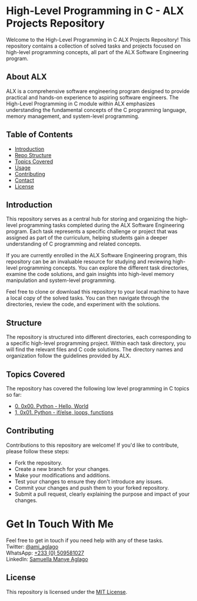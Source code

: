 # High-Level Programming in C - ALX Projects Repository
Welcome to the High-Level Programming in C ALX Projects Repository! This repository contains a collection of solved tasks and projects focused on high-level programming concepts, all part of the ALX Software Engineering program.  
  
## About ALX
ALX is a comprehensive software engineering program designed to provide practical and hands-on experience to aspiring software engineers. The High-Level Programming in C module within ALX emphasizes understanding the fundamental concepts of the C programming language, memory management, and system-level programming.

## Table of Contents
+ [Introduction](#introduction)
+ [Repo Structure](#structure)
+ [Topics Covered](#topics-covered)
+ [Usage](#usage)
+ [Contributing](#contributing)
+ [Contact](#get-in-touch-with-me)
+ [License](#license)


## Introduction
This repository serves as a central hub for storing and organizing the high-level programming tasks completed during the ALX Software Engineering program. Each task represents a specific challenge or project that was assigned as part of the curriculum, helping students gain a deeper understanding of C programming and related concepts.

If you are currently enrolled in the ALX Software Engineering program, this repository can be an invaluable resource for studying and reviewing high-level programming concepts. You can explore the different task directories, examine the code solutions, and gain insights into high-level memory manipulation and system-level programming.

Feel free to clone or download this repository to your local machine to have a local copy of the solved tasks. You can then navigate through the directories, review the code, and experiment with the solutions.

## Structure
The repository is structured into different directories, each corresponding to a specific high-level programming project. Within each task directory, you will find the relevant files and C code solutions. The directory names and organization follow the guidelines provided by ALX.

## Topics Covered
The repository has covered the following low level programming in C topics so far:
+ [0. 0x00. Python - Hello, World](./0x00-python-hello_world)
+ [1, 0x01. Python - if/else, loops, functions](./0x01-python-if_else_loops_functions)

## Contributing
Contributions to this repository are welcome! If you'd like to contribute, please follow these steps:

+ Fork the repository.
+ Create a new branch for your changes.
+ Make your modifications and additions.
+ Test your changes to ensure they don't introduce any issues.
+ Commit your changes and push them to your forked repository.
+ Submit a pull request, clearly explaining the purpose and impact of your changes.

# Get In Touch With Me
Feel free to get in touch if you need help with any of these tasks.  
Twitter: [@ami_aglago](https://twitter.com/ami_aglago)  
WhatsApp: [+233 (0) 509581027](https://wa.me/233509581027?text=Kindle%20be%20brief%20and%20straightforward)  
LinkedIn: [Samuella Manye Aglago](https://www.linkedin.com/in/aglago)

## License
This repository is licensed under the [MIT License](./LICENSE.md).

